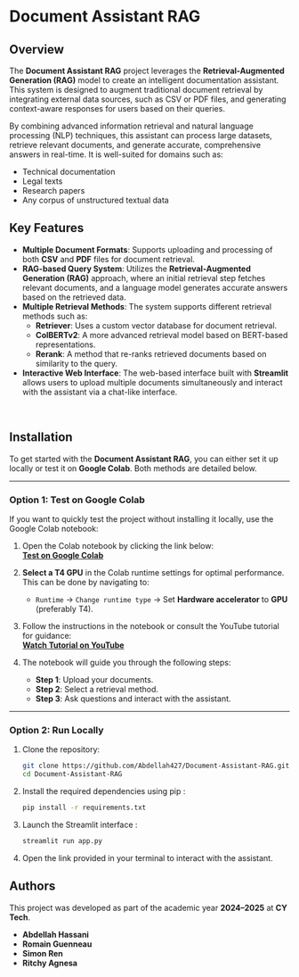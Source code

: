# Document Assistant RAG

## Overview

The **Document Assistant RAG** project leverages the **Retrieval-Augmented Generation (RAG)** model to create an intelligent documentation assistant. This system is designed to augment traditional document retrieval by integrating external data sources, such as CSV or PDF files, and generating context-aware responses for users based on their queries.

By combining advanced information retrieval and natural language processing (NLP) techniques, this assistant can process large datasets, retrieve relevant documents, and generate accurate, comprehensive answers in real-time. It is well-suited for domains such as:
- Technical documentation
- Legal texts
- Research papers
- Any corpus of unstructured textual data

## Key Features

- **Multiple Document Formats**: Supports uploading and processing of both **CSV** and **PDF** files for document retrieval.
- **RAG-based Query System**: Utilizes the **Retrieval-Augmented Generation (RAG)** approach, where an initial retrieval step fetches relevant documents, and a language model generates accurate answers based on the retrieved data.
- **Multiple Retrieval Methods**: The system supports different retrieval methods such as:
  - **Retriever**: Uses a custom vector database for document retrieval.
  - **ColBERTv2**: A more advanced retrieval model based on BERT-based representations.
  - **Rerank**: A method that re-ranks retrieved documents based on similarity to the query.
- **Interactive Web Interface**: The web-based interface built with **Streamlit** allows users to upload multiple documents simultaneously and interact with the assistant via a chat-like interface.



‎ 

## Installation

To get started with the **Document Assistant RAG**, you can either set it up locally or test it on **Google Colab**. Both methods are detailed below.

---


### Option 1: Test on Google Colab

If you want to quickly test the project without installing it locally, use the Google Colab notebook:


1. Open the Colab notebook by clicking the link below:  
   **[Test on Google Colab](https://drive.google.com/file/d/1b1hJaGoUAaYJy6zFI608trYU6GUQJvCo/view?usp=sharing)**

2. **Select a T4 GPU** in the Colab runtime settings for optimal performance. This can be done by navigating to:
   - `Runtime` → `Change runtime type` → Set **Hardware accelerator** to **GPU** (preferably T4).

3. Follow the instructions in the notebook or consult the YouTube tutorial for guidance:  
   **[Watch Tutorial on YouTube](https://www.youtube.com/watch?v=your_video_id)**

4. The notebook will guide you through the following steps:
   - **Step 1**: Upload your documents.
   - **Step 2**: Select a retrieval method.
   - **Step 3**: Ask questions and interact with the assistant.

---


### Option 2: Run Locally

1. Clone the repository:

   ```bash
   git clone https://github.com/Abdellah427/Document-Assistant-RAG.git
   cd Document-Assistant-RAG
   ```
2. Install the required dependencies using pip :

   ```bash
   pip install -r requirements.txt
   ```
3. Launch the Streamlit interface :

   ```bash
   streamlit run app.py
   ```
4. Open the link provided in your terminal to interact with the assistant.

## Authors

This project was developed as part of the academic year **2024–2025** at **CY Tech**.

- **Abdellah Hassani**
- **Romain Guenneau**
- **Simon Ren**
- **Ritchy Agnesa**
